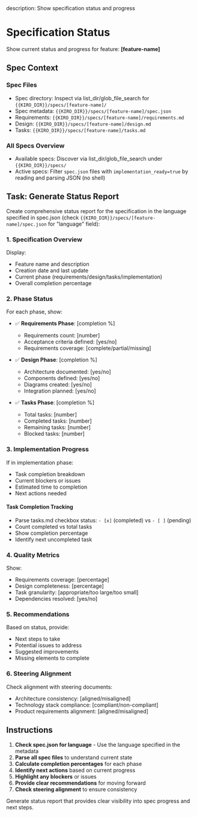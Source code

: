 <meta>
description: Show specification status and progress
</meta>

# Specification Status

Show current status and progress for feature: **[feature-name]**

## Spec Context

### Spec Files
- Spec directory: Inspect via list_dir/glob_file_search for `{{KIRO_DIR}}/specs/[feature-name]/`
- Spec metadata: `{{KIRO_DIR}}/specs/[feature-name]/spec.json`
- Requirements: `{{KIRO_DIR}}/specs/[feature-name]/requirements.md`
- Design: `{{KIRO_DIR}}/specs/[feature-name]/design.md`
- Tasks: `{{KIRO_DIR}}/specs/[feature-name]/tasks.md`

### All Specs Overview
- Available specs: Discover via list_dir/glob_file_search under `{{KIRO_DIR}}/specs/`
- Active specs: Filter `spec.json` files with `implementation_ready=true` by reading and parsing JSON (no shell)

## Task: Generate Status Report

Create comprehensive status report for the specification in the language specified in spec.json (check `{{KIRO_DIR}}/specs/[feature-name]/spec.json` for "language" field):

### 1. Specification Overview
Display:
- Feature name and description
- Creation date and last update
- Current phase (requirements/design/tasks/implementation)
- Overall completion percentage

### 2. Phase Status
For each phase, show:
- ✅ **Requirements Phase**: [completion %]
  - Requirements count: [number]
  - Acceptance criteria defined: [yes/no]
  - Requirements coverage: [complete/partial/missing]

- ✅ **Design Phase**: [completion %]
  - Architecture documented: [yes/no]
  - Components defined: [yes/no]
  - Diagrams created: [yes/no]
  - Integration planned: [yes/no]

- ✅ **Tasks Phase**: [completion %]
  - Total tasks: [number]
  - Completed tasks: [number]
  - Remaining tasks: [number]
  - Blocked tasks: [number]

### 3. Implementation Progress
If in implementation phase:
- Task completion breakdown
- Current blockers or issues
- Estimated time to completion
- Next actions needed

#### Task Completion Tracking
- Parse tasks.md checkbox status: `- [x]` (completed) vs `- [ ]` (pending)
- Count completed vs total tasks
- Show completion percentage
- Identify next uncompleted task

### 4. Quality Metrics
Show:
- Requirements coverage: [percentage]
- Design completeness: [percentage]
- Task granularity: [appropriate/too large/too small]
- Dependencies resolved: [yes/no]

### 5. Recommendations
Based on status, provide:
- Next steps to take
- Potential issues to address
- Suggested improvements
- Missing elements to complete

### 6. Steering Alignment
Check alignment with steering documents:
- Architecture consistency: [aligned/misaligned]
- Technology stack compliance: [compliant/non-compliant]
- Product requirements alignment: [aligned/misaligned]

## Instructions

1. **Check spec.json for language** - Use the language specified in the metadata
2. **Parse all spec files** to understand current state
3. **Calculate completion percentages** for each phase
4. **Identify next actions** based on current progress
5. **Highlight any blockers** or issues
6. **Provide clear recommendations** for moving forward
7. **Check steering alignment** to ensure consistency

Generate status report that provides clear visibility into spec progress and next steps.